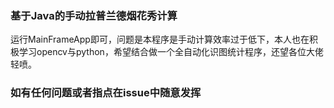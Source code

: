 ### 基于Java的手动拉普兰德烟花秀计算
运行MainFrameApp即可，问题是本程序是手动计算效率过于低下，本人也在积极学习opencv与python，希望结合做一个全自动化识图统计程序，还望各位大佬轻喷。
### 如有任何问题或者指点在issue中随意发挥
